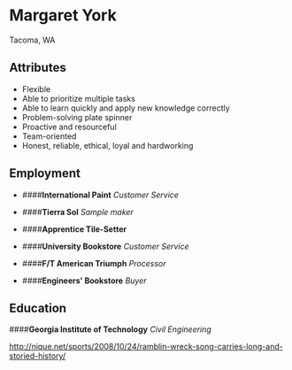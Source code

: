 Margaret York
=============
Tacoma, WA

Attributes
----------
* Flexible
* Able to prioritize multiple tasks
* Able to learn quickly and apply new knowledge correctly
* Problem-solving plate spinner
* Proactive and resourceful
* Team-oriented
* Honest, reliable, ethical, loyal and hardworking


Employment
----------

* ####**International Paint** 
*Customer Service*

* ####**Tierra Sol**
*Sample maker*

* ####**Apprentice Tile-Setter**

* ####**University Bookstore**
*Customer Service*

* ####**F/T American Triumph**
*Processor*

* ####**Engineers' Bookstore**
*Buyer*

Education
----------

####**Georgia Institute of Technology**
*Civil Engineering*

http://nique.net/sports/2008/10/24/ramblin-wreck-song-carries-long-and-storied-history/

